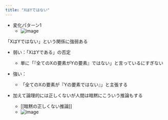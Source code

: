 ```yaml
---
title: "XはYではない"
---
```


- 変化パターン1
    - ![image](https://gyazo.com/9e443f12ed521e9a62b669e9e06e8bc7/thumb/1000)

「XはYではない」という関係に強弱ある
- 弱い：「XはYである」の否定
    - 単に「『全てのXの要素がYの要素』ではない」と言っているにすぎない
- 強い：
    - 「全てのXの要素が『Yの要素ではない』」と主張する

- 加えて論理的には正しくないが人間は暗黙にこういう推論もする
    - [[暗黙の正しくない推論]]
    - ![image](https://gyazo.com/78fc9ab2b9cb64a3efe6c0d6b2aade31/thumb/1000)

